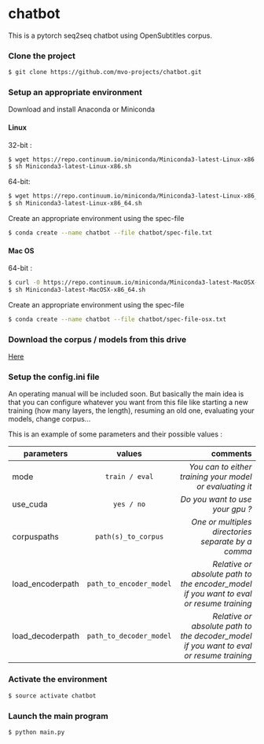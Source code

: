 # chatbot
This is a pytorch seq2seq chatbot using OpenSubtitles corpus.

### Clone the project
```sh
$ git clone https://github.com/mvo-projects/chatbot.git
```

### Setup an appropriate environment
Download and install Anaconda or Miniconda

#### Linux
32-bit :
```sh
$ wget https://repo.continuum.io/miniconda/Miniconda3-latest-Linux-x86.sh
$ sh Miniconda3-latest-Linux-x86.sh
```
64-bit:
```sh
$ wget https://repo.continuum.io/miniconda/Miniconda3-latest-Linux-x86_64.sh
$ sh Miniconda3-latest-Linux-x86_64.sh
```
Create an appropriate environment using the spec-file
```sh
$ conda create --name chatbot --file chatbot/spec-file.txt
```

#### Mac OS

64-bit :
```sh
$ curl -0 https://repo.continuum.io/miniconda/Miniconda3-latest-MacOSX-x86_64.sh
$ sh Miniconda3-latest-MacOSX-x86_64.sh
```
Create an appropriate environment using the spec-file
```sh
$ conda create --name chatbot --file chatbot/spec-file-osx.txt
```

### Download the corpus / models from this drive
[Here](https://drive.google.com/open?id=1BqaIDIR2vJMMCgrFuKBtPo9Px_QXqw2n)

### Setup the config.ini file
An operating manual will be included soon.
But basically the main idea is that you can configure whatever you want from this file like starting a new training (how many layers, the length), resuming an old one, evaluating your models, change corpus... 

This is an example of some parameters and their possible values :

| parameters       | values                  | comments                                                                                |
| ---------------- |:-----------------------:| ---------------------------------------------------------------------------------------:|
| mode             | `train / eval`          | *You can to either training your model or evaluating it*                                |
| use_cuda         | `yes / no`              | *Do you want to use your gpu ?*                                                         |
| corpuspaths      | `path(s)_to_corpus`     | *One or multiples directories separate by a comma*                                      |
| load_encoderpath | `path_to_encoder_model` | *Relative or absolute path to the encoder_model if you want to eval or resume training* |
| load_decoderpath | `path_to_decoder_model` | *Relative or absolute path to the decoder_model if you want to eval or resume training* |

### Activate the environment
```sh
$ source activate chatbot
```

### Launch the main program
```sh
$ python main.py
```
